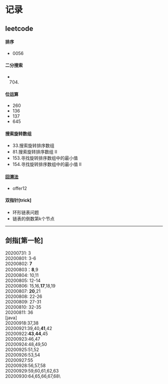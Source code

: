 # 记录
## leetcode
#### 排序
- 0056
#### 二分搜索
- 704.
#### 位运算
- 260
- 136
- 137
- 645
#### 搜索旋转数组
- 33.搜索旋转排序数组
- 81.搜索旋转排序数组 II
- 153.寻找旋转排序数组中的最小值
- 154.寻找旋转排序数组中的最小值 II

#### [回溯法](NOTES/BackTracking.md)
- offer12

#### 双指针[trick]
- 环形链表问题
- 链表的倒数第k个节点

____________
## 剑指[第一轮]
20200731: 3\
20200801: 3-6\
20200802: __7__\
20200803：__8__,9\
20200804: 10,11\
20200805: 12-14\
20200806: 15,16,__17__,18,19\
20200807: __20__,21\
20200808: 22-26\
20200809: 27-31\
20200810: 32-35\
20200811: 36\
[java]\
20200918:37,38\
20200921:39,40,__41__,42\
20200922:__43__,__44__,45\
20200923:46,47\
20200924:48,49,50\
20200925:51,52\
20200926:53,54\
20200927:55\
20200928:56,57,58\
20200929:59,60,61,62,63\
20200930:64,65,66,67,68\